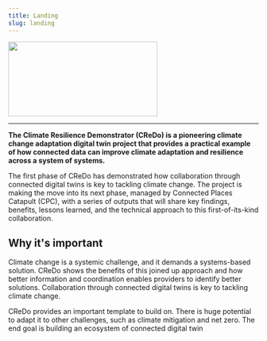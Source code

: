 ```yaml
---
title: Landing
slug: landing
---
```


<img src="/img/credo-logo.png" width="300px" height="150px" />

---

**The Climate Resilience Demonstrator (CReDo) is a pioneering climate change adaptation digital twin project that provides a practical example of how connected data can improve climate adaptation and resilience across a system of systems.**

The first phase of CReDo has demonstrated how collaboration through connected digital twins is key to tackling climate change. The project is making the move into its next phase, managed by Connected Places Catapult (CPC), with a series of outputs that will share key findings, benefits, lessons learned, and the technical approach to this first-of-its-kind collaboration.

## Why it's important

Climate change is a systemic challenge, and it demands a systems-based solution. CReDo shows the benefits of this joined up approach and how better information and coordination enables providers to identify better solutions. Collaboration through connected digital twins is key to tackling climate change.

CReDo provides an important template to build on. There is huge potential to adapt it to other challenges, such as climate mitigation and net zero. The end goal is building an ecosystem of connected digital twin